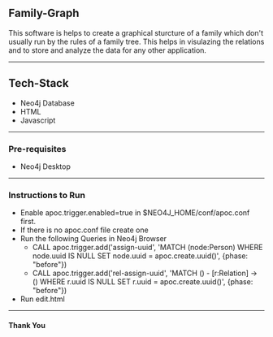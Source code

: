 ## Family-Graph
This software is helps to create a graphical sturcture of a family which don't usually run by the rules of a family tree. This helps in visulazing the relations and to store and analyze the data for any other application.

---

## Tech-Stack
- Neo4j Database
- HTML
- Javascript

---

### Pre-requisites
- Neo4j Desktop

---
### Instructions to Run

- Enable apoc.trigger.enabled=true in $NEO4J_HOME/conf/apoc.conf first.
- If there is no apoc.conf file create one 
- Run the following Queries in Neo4j Browser
  - CALL apoc.trigger.add('assign-uuid', 'MATCH (node:Person) WHERE node.uuid IS NULL SET node.uuid = apoc.create.uuid()', {phase: "before"})
  - CALL apoc.trigger.add('rel-assign-uuid', 'MATCH () - [r:Relation] -> () WHERE r.uuid IS NULL SET r.uuid = apoc.create.uuid()', {phase: "before"})
- Run edit.html

---

#### Thank You
